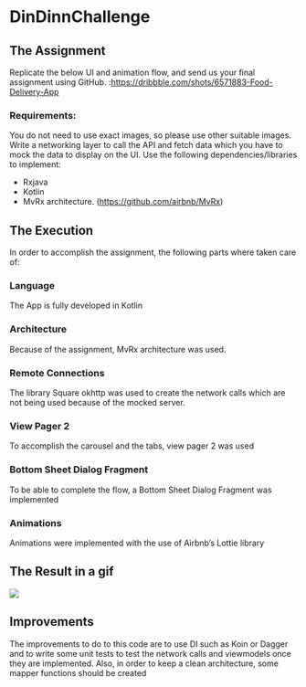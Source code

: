 # DinDinnChallenge

## The Assignment
Replicate the below UI and animation flow, and send us your final assignment using GitHub. :https://dribbble.com/shots/6571883-Food-Delivery-App

### Requirements:
You do not need to use exact images, so please use other suitable images.
Write a networking layer to call the API and fetch data which you have to mock the data to display on the UI.
Use the following dependencies/libraries to implement:
- Rxjava
- Kotlin
- MvRx architecture. (https://github.com/airbnb/MvRx)
## The Execution
 In order to accomplish the assignment, the following parts where taken care of:
### Language
The App is fully developed in Kotlin
### Architecture
Because of the assignment, MvRx architecture was used.

### Remote Connections
The library Square okhttp was used to create the network calls which are not being used because of the mocked server.

### View Pager 2
To accomplish the carousel and the tabs, view pager 2 was used

### Bottom Sheet Dialog Fragment

To be able to complete the flow, a Bottom Sheet Dialog Fragment was implemented

### Animations
Animations were implemented with the use of Airbnb’s Lottie library 


## The Result in a gif
![](dindinndemo.gif)
## Improvements
The  improvements to do to this code are to use DI such as Koin or Dagger and to write some unit tests to test the network calls and viewmodels once they are implemented. Also, in order to keep a clean architecture, some mapper functions should be created

